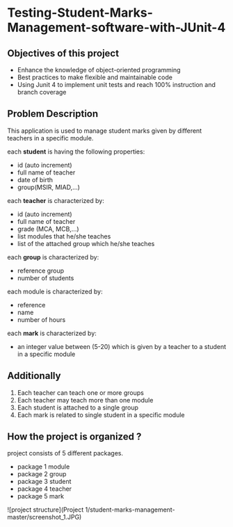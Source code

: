 # Testing-Student-Marks-Management-software-with-JUnit-4

## Objectives of this project
- Enhance the knowledge of object-oriented programming
- Best practices to make flexible and maintainable code
- Using Junit 4 to implement unit tests and reach 100% instruction and branch coverage

## Problem Description 
This application is used to manage student marks given by different teachers in a specific module.

each **student** is having the following properties:
- id (auto increment)
- full name of teacher
- date of birth
- group(MSIR, MIAD,...)

each **teacher** is characterized by:
- id (auto increment)
- full name of teacher
- grade (MCA, MCB,...)
- list modules that he/she teaches
- list of the attached group which he/she teaches

each **group** is characterized by:
- reference group
- number of students

each module is characterized by:
- reference
- name
- number of hours

each **mark** is characterized by:
- an integer value between (5-20) which is given by a teacher to a student in a specific module

## Additionally 
1. Each teacher can teach one or more groups
2. Each teacher may teach more than one module
3. Each student is attached to a single group
4. Each mark is related to single student in a specific module

## How the project is organized ?
project consists of 5 different packages.

- package 1 module
- package 2 group
- package 3 student
- package 4 teacher
- package 5 mark
  
![project structure](Project 1/student-marks-management-master/screenshot_1.JPG)

